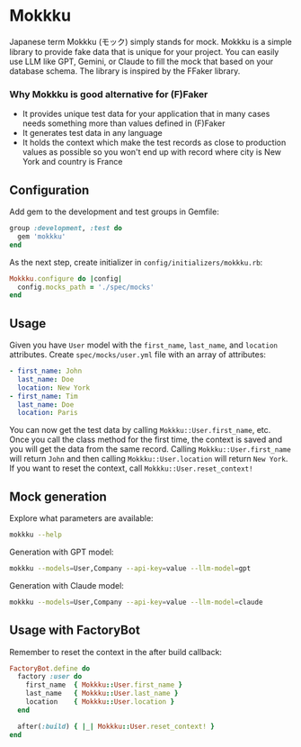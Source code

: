# Mokkku

Japanese term Mokkku (モック) simply stands for mock. Mokkku is a simple library to provide fake data that is unique for your project. You can easily use LLM like GPT, Gemini, or Claude to fill the mock that based on your database schema. The library is inspired by the FFaker library.

### Why Mokkku is good alternative for (F)Faker

* It provides unique test data for your application that in many cases needs something more than values defined in (F)Faker
* It generates test data in any language
* It holds the context which make the test records as close to production values as possible so you won't end up with record where city is New York and country is France

## Configuration

Add gem to the development and test groups in Gemfile:

```ruby
group :development, :test do
  gem 'mokkku'
end
```

As the next step, create initializer in `config/initializers/mokkku.rb`:

```ruby
Mokkku.configure do |config|
  config.mocks_path = './spec/mocks'
end
```

## Usage

Given you have `User` model with the `first_name`, `last_name`, and `location` attributes. Create `spec/mocks/user.yml` file with an array of attributes:

```yaml
- first_name: John
  last_name: Doe
  location: New York
- first_name: Tim
  last_name: Doe
  location: Paris
```

You can now get the test data by calling `Mokkku::User.first_name`, etc. Once you call the class method for the first time, the context is saved and you will get the data from the same record. Calling `Mokkku::User.first_name` will return `John` and then calling `Mokkku::User.location` will return `New York`. If you want to reset the context, call `Mokkku::User.reset_context!`

## Mock generation

Explore what parameters are available:

```bash
mokkku --help
```

Generation with GPT model:

```bash
mokkku --models=User,Company --api-key=value --llm-model=gpt
```

Generation with Claude model:

```bash
mokkku --models=User,Company --api-key=value --llm-model=claude
```

## Usage with FactoryBot

Remember to reset the context in the after build callback:

```ruby
FactoryBot.define do
  factory :user do
    first_name  { Mokkku::User.first_name }
    last_name   { Mokkku::User.last_name }
    location    { Mokkku::User.location }
  end

  after(:build) { |_| Mokkku::User.reset_context! }
end
```
